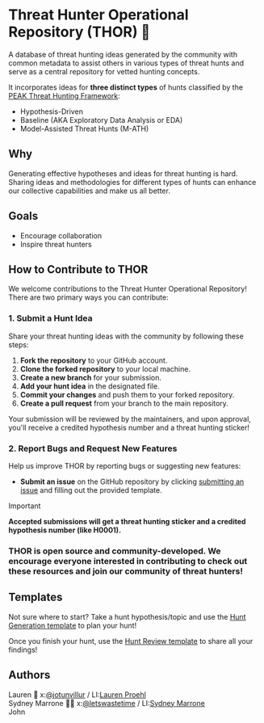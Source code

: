 # Threat Hunter Operational Repository (THOR) 🏹

A database of threat hunting ideas generated by the community with common metadata to assist others in various types of threat hunts and serve as a central repository for vetted hunting concepts.

It incorporates ideas for **three distinct types** of hunts classified by the [PEAK Threat Hunting Framework](https://www.splunk.com/en_us/blog/security/peak-threat-hunting-framework.html]):
- Hypothesis-Driven
- Baseline (AKA Exploratory Data Analysis or EDA)
- Model-Assisted Threat Hunts (M-ATH)

## Why
Generating effective hypotheses and ideas for threat hunting is hard. Sharing ideas and methodologies for different types of hunts can enhance our collective capabilities and make us all better.

## Goals
- Encourage collaboration
- Inspire threat hunters

## How to Contribute to THOR

We welcome contributions to the Threat Hunter Operational Repository! There are two primary ways you can contribute:

### 1. Submit a Hunt Idea
Share your threat hunting ideas with the community by following these steps:

1. **Fork the repository** to your GitHub account.
2. **Clone the forked repository** to your local machine.
3. **Create a new branch** for your submission.
4. **Add your hunt idea** in the designated file.
5. **Commit your changes** and push them to your forked repository.
6. **Create a pull request** from your branch to the main repository.

Your submission will be reviewed by the maintainers, and upon approval, you'll receive a credited hypothesis number and a threat hunting sticker!

### 2. Report Bugs and Request New Features
Help us improve THOR by reporting bugs or suggesting new features:

- **Submit an issue** on the GitHub repository by clicking [submitting an issue](https://github.com/triw0lf/THOR/issues/new/choose) and filling out the provided template.

> [!IMPORTANT]
>**Accepted submissions will get a threat hunting sticker and a credited hypothesis number (like H0001).**

### **THOR is open source and community-developed. We encourage everyone interested in contributing to check out these resources and join our community of threat hunters!**

<!-- need to clarify the Submission Process

- **Format Requirements:** Outline what information should be included in each submission (e.g., hypothesis, methodology, expected outcomes, etc.).
- **Review Process:** Briefly describe the process for how submissions will be reviewed and vetted.

add some sort of Community section

Encourage engagement by creating a section that highlights how to get involved:

- Join the Discussion: Link to a forum, Slack, or Discord channel where threat hunters can discuss ideas.
- Contribute: Outline other ways to contribute beyond submitting ideas, such as reviewing others' submissions or sharing resources.

Social Media and Outreach

- Encourage sharing on social media using a specific hashtag? or just sharing in general
- How do people provide feedback?

-->

## Templates

Not sure where to start?
Take a hunt hypothesis/topic and use the [Hunt Generation template]([/Templates/Hunt-Generation.md) to plan your hunt!

Once you finish your hunt, use the [Hunt Review template](/Templates/Hunt-Review.md) to share all your findings!

## Authors
Lauren 🤠 x:[@jotunvillur](https://x.com/jotunvillur) / LI:[Lauren Proehl](https://www.linkedin.com/in/laurenproehl/)   
Sydney Marrone 🏋️‍♀️ x:[@letswastetime](https://x.com/letswastetime)  / LI:[Sydney Marrone](https://www.linkedin.com/in/sydneymarrone/)  
John

<!--
THOR Hypothesis Review Board Prospectus

The review board will be comprised of 5-7 individuals who will review all hypothesis submissions and vote on acceptance into the THL. 

All submissions will be piped in to a communication channel (Slack? Ugh I don’t want another one but maybe) or email to make review easy and acceptance or denial seamless. 

New versions of the THOR will be published on a monthly (quarterly?) basis and all reviews must be completed 72 hours prior to release date. Any rejection should have comments on why it is being rejected and if potential improvements can be made for acceptance. 

Unanimous acceptance of the hypothesis must be achieved by the review board for publication. 

Review board members are expected to spread the word about THOR on socials or other channels.
-->
